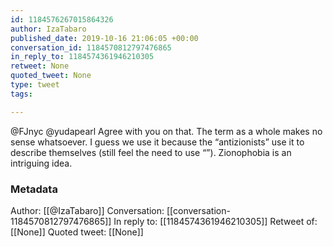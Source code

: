 ```yaml
---
id: 1184576267015864326
author: IzaTabaro
published_date: 2019-10-16 21:06:05 +00:00
conversation_id: 1184570812797476865
in_reply_to: 1184574361946210305
retweet: None
quoted_tweet: None
type: tweet
tags:

---
```


@FJnyc @yudapearl Agree with you on that. The term as a whole makes no sense whatsoever. I guess we use it because the “antizionists” use it to describe themselves (still feel the need to use “”). Zionophobia is an intriguing idea.

### Metadata

Author: [[@IzaTabaro]]
Conversation: [[conversation-1184570812797476865]]
In reply to: [[1184574361946210305]]
Retweet of: [[None]]
Quoted tweet: [[None]]
